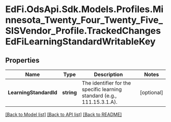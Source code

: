 # EdFi.OdsApi.Sdk.Models.Profiles.Minnesota_Twenty_Four_Twenty_Five_SISVendor_Profile.TrackedChangesEdFiLearningStandardWritableKey

## Properties

Name | Type | Description | Notes
------------ | ------------- | ------------- | -------------
**LearningStandardId** | **string** | The identifier for the specific learning standard (e.g., 111.15.3.1.A). | [optional] 

[[Back to Model list]](../README.md#documentation-for-models) [[Back to API list]](../README.md#documentation-for-api-endpoints) [[Back to README]](../README.md)

